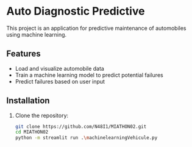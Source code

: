 # Auto Diagnostic Predictive

This project is an application for predictive maintenance of automobiles using machine learning.

## Features
- Load and visualize automobile data
- Train a machine learning model to predict potential failures
- Predict failures based on user input

## Installation
1. Clone the repository:
   ```bash
   git clone https://github.com/N48I1/MIATHON02.git
   cd MIATHON02
   python -m streamlit run .\machinelearningVehicule.py
